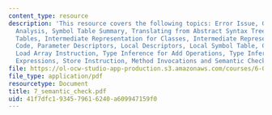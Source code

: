 ```yaml
---
content_type: resource
description: 'This resource covers the following topics: Error Issue, Goal of Semantic
  Analysis, Symbol Table Summary, Translating from Abstract Syntax Trees to Symbol
  Tables, Intermediate Representation for Classes, Intermediate Representation for
  Code, Parameter Descriptors, Local Descriptors, Local Symbol Table, Class Descriptor,
  Load Array Instruction, Type Inference for Add Operations, Type Inference, Equality
  Expressions, Store Instruction, Method Invocations and Semantic Check Summary.'
file: https://ol-ocw-studio-app-production.s3.amazonaws.com/courses/6-035-computer-language-engineering-sma-5502-fall-2005/41f7dfc1934579616240a609947159f0_7_semantic_check.pdf
file_type: application/pdf
resourcetype: Document
title: 7_semantic_check.pdf
uid: 41f7dfc1-9345-7961-6240-a609947159f0
---
```

